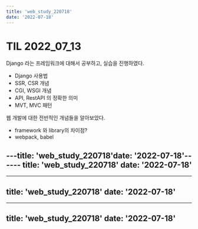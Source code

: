 ```yaml
---
title: 'web_study_220718'
date: '2022-07-18'
---
```



# TIL 2022_07_13
Django 라는 프레임워크에 대해서 공부하고, 실습을 진행하였다. 
- Django 사용법
- SSR, CSR 개념
- CGI, WSGI 개념
- API, RestAPI 의 정확한 의미 
- MVT, MVC 패턴

웹 개발에 대한 전반적인 개념들을 알아보았다. 
- framework 와 library의 차이점?
- webpack, babel

---title: 'web_study_220718'date: '2022-07-18'------
title: 'web_study_220718'
date: '2022-07-18'
---
---
title: 'web_study_220718'
date: '2022-07-18'
---
---
title: 'web_study_220718'
date: '2022-07-18'
---

